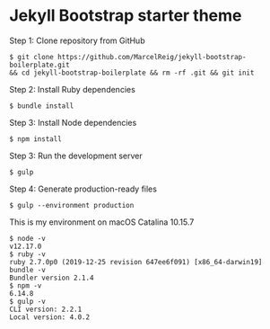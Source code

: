 # Jekyll Bootstrap starter theme

Step 1: Clone repository from GitHub

```shell
$ git clone https://github.com/MarcelReig/jekyll-bootstrap-boilerplate.git
&& cd jekyll-bootstrap-boilerplate && rm -rf .git && git init
```

Step 2: Install Ruby dependencies

```shell
$ bundle install
```

Step 3: Install Node dependencies

```
$ npm install
```

Step 3: Run the development server

```
$ gulp
```

Step 4: Generate production-ready files

```
$ gulp --environment production
```

This is my environment on macOS Catalina 10.15.7

```shell
$ node -v
v12.17.0
$ ruby -v
ruby 2.7.0p0 (2019-12-25 revision 647ee6f091) [x86_64-darwin19]
bundle -v
Bundler version 2.1.4
$ npm -v
6.14.8
$ gulp -v
CLI version: 2.2.1
Local version: 4.0.2
```
